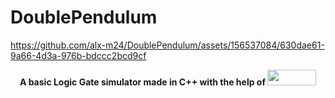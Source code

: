 # DoublePendulum

<p align="center">
  
https://github.com/alx-m24/DoublePendulum/assets/156537084/630dae61-9a66-4d3a-976b-bdccc2bcd9cf

</p>

<p align="center">
  <b>
    A basic <b>Logic Gate</b> simulator made in C++ with the help of <a href="https://www.sfml-dev.org"><img src = "https://www.sfml-dev.org/images/logo.png" width="77.77777777777778" height="25"/></a>
  </b>
</p>
